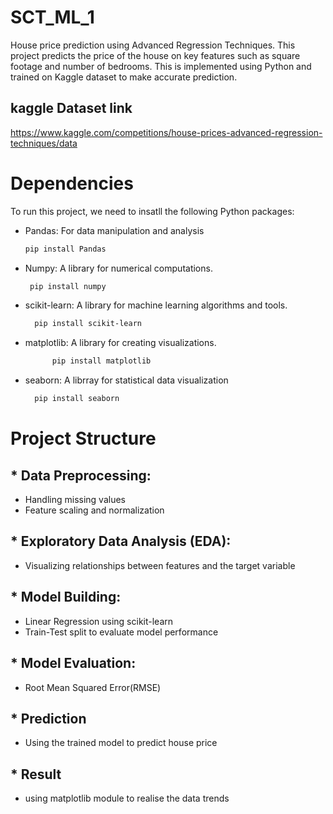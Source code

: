 # SCT_ML_1
 House price prediction using Advanced Regression Techniques. This project predicts the price of the house on key features such as square footage and number of bedrooms. This is implemented using Python and trained on Kaggle dataset to make accurate prediction.
## kaggle Dataset link
https://www.kaggle.com/competitions/house-prices-advanced-regression-techniques/data

# Dependencies
To run this project, we need to insatll the following Python packages:
- Pandas: For data manipulation and analysis
    ```bash
  pip install Pandas
 - Numpy: A library for numerical computations.
      ```bash
       pip install numpy
 - scikit-learn: A library for machine learning algorithms and tools.

    ``` bash
      pip install scikit-learn
 - matplotlib: A library for creating visualizations.

     ``` bash
           pip install matplotlib
 - seaborn: A librray for statistical data visualization

    ```bash
      pip install seaborn
# Project Structure
## * Data Preprocessing:
  - Handling missing values
  - Feature scaling and normalization
## * Exploratory Data Analysis (EDA):
  - Visualizing relationships between features and the target variable
## * Model Building:
  - Linear Regression using scikit-learn
  - Train-Test split to evaluate model performance
## * Model Evaluation:
  - Root Mean Squared Error(RMSE)
## * Prediction
  - Using the trained model to predict house price
 ## * Result 
  - using matplotlib module to realise the data trends
